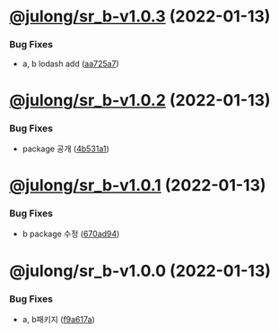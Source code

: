 # [@julong/sr_b-v1.0.3](https://github.com/jl917/sr_lerna_npm_sample/compare/@julong/sr_b-v1.0.2...@julong/sr_b-v1.0.3) (2022-01-13)


### Bug Fixes

* a, b  lodash add ([aa725a7](https://github.com/jl917/sr_lerna_npm_sample/commit/aa725a705e50b7924b97624ee8ddbbe6a1d865ae))

# [@julong/sr_b-v1.0.2](https://github.com/jl917/sr_lerna_npm_sample/compare/@julong/sr_b-v1.0.1...@julong/sr_b-v1.0.2) (2022-01-13)


### Bug Fixes

* package 공개 ([4b531a1](https://github.com/jl917/sr_lerna_npm_sample/commit/4b531a1e0c467354d89efbcaf12ffe3c2f0ec49b))

# [@julong/sr_b-v1.0.1](https://github.com/jl917/sr_lerna_npm_sample/compare/@julong/sr_b-v1.0.0...@julong/sr_b-v1.0.1) (2022-01-13)


### Bug Fixes

* b package 수정 ([670ad94](https://github.com/jl917/sr_lerna_npm_sample/commit/670ad94fefffa8dbaf1dfc8acd51b7c01eaca10a))

# @julong/sr_b-v1.0.0 (2022-01-13)


### Bug Fixes

* a, b패키지 ([f9a617a](https://github.com/jl917/sr_lerna_npm_sample/commit/f9a617aceb61e6fd66928b6a1e3707d9d81713b8))
